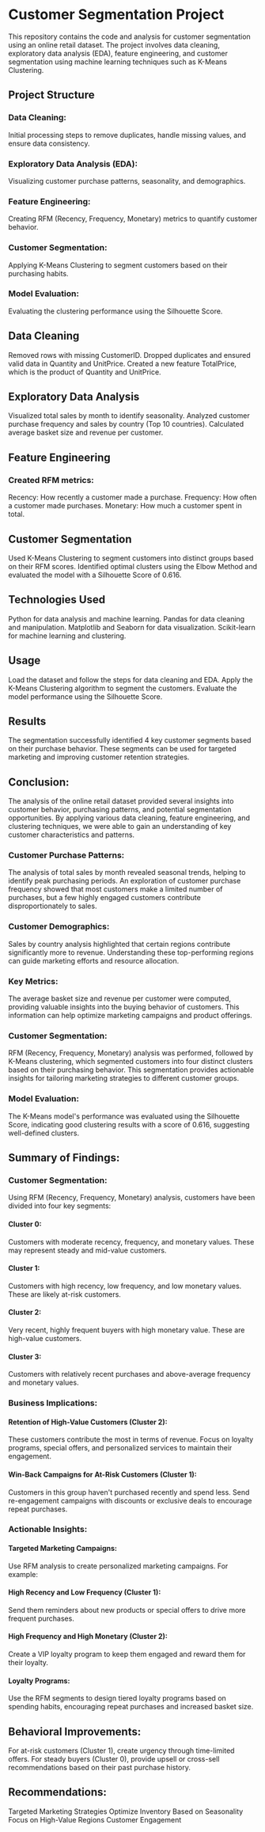 # Customer Segmentation Project

This repository contains the code and analysis for customer segmentation using an online retail dataset. The project involves data cleaning, exploratory data analysis (EDA), feature engineering, and customer segmentation using machine learning techniques such as K-Means Clustering.

## Project Structure

### Data Cleaning:
Initial processing steps to remove duplicates, handle missing values, and ensure data consistency.
### Exploratory Data Analysis (EDA): 
Visualizing customer purchase patterns, seasonality, and demographics.
### Feature Engineering: 
Creating RFM (Recency, Frequency, Monetary) metrics to quantify customer behavior.
### Customer Segmentation: 
Applying K-Means Clustering to segment customers based on their purchasing habits.
### Model Evaluation: 
Evaluating the clustering performance using the Silhouette Score.

## Data Cleaning
Removed rows with missing CustomerID.
Dropped duplicates and ensured valid data in Quantity and UnitPrice.
Created a new feature TotalPrice, which is the product of Quantity and UnitPrice.

## Exploratory Data Analysis
Visualized total sales by month to identify seasonality.
Analyzed customer purchase frequency and sales by country (Top 10 countries).
Calculated average basket size and revenue per customer.

## Feature Engineering
### Created RFM metrics:
Recency: How recently a customer made a purchase.
Frequency: How often a customer made purchases.
Monetary: How much a customer spent in total.

## Customer Segmentation
Used K-Means Clustering to segment customers into distinct groups based on their RFM scores.
Identified optimal clusters using the Elbow Method and evaluated the model with a Silhouette Score of 0.616.

## Technologies Used
Python for data analysis and machine learning.
Pandas for data cleaning and manipulation.
Matplotlib and Seaborn for data visualization.
Scikit-learn for machine learning and clustering.

## Usage
Load the dataset and follow the steps for data cleaning and EDA.
Apply the K-Means Clustering algorithm to segment the customers.
Evaluate the model performance using the Silhouette Score.

## Results
The segmentation successfully identified 4 key customer segments based on their purchase behavior. These segments can be used for targeted marketing and improving customer retention strategies.

## Conclusion:

The analysis of the online retail dataset provided several insights into customer behavior, purchasing patterns, and potential segmentation opportunities. By applying various data cleaning, feature engineering, and clustering techniques, we were able to gain an understanding of key customer characteristics and patterns.

### Customer Purchase Patterns:

The analysis of total sales by month revealed seasonal trends, helping to identify peak purchasing periods.
An exploration of customer purchase frequency showed that most customers make a limited number of purchases, but a few highly engaged customers contribute disproportionately to sales.

### Customer Demographics:

Sales by country analysis highlighted that certain regions contribute significantly more to revenue. Understanding these top-performing regions can guide marketing efforts and resource allocation.

### Key Metrics:

The average basket size and revenue per customer were computed, providing valuable insights into the buying behavior of customers. This information can help optimize marketing campaigns and product offerings.

### Customer Segmentation:

RFM (Recency, Frequency, Monetary) analysis was performed, followed by K-Means clustering, which segmented customers into four distinct clusters based on their purchasing behavior. This segmentation provides actionable insights for tailoring marketing strategies to different customer groups.

### Model Evaluation:

The K-Means model's performance was evaluated using the Silhouette Score, indicating good clustering results with a score of 0.616, suggesting well-defined clusters.

## Summary of Findings:
### Customer Segmentation: 
Using RFM (Recency, Frequency, Monetary) analysis, customers have been divided into four key segments:

#### Cluster 0:
Customers with moderate recency, frequency, and monetary values. These may represent steady and mid-value customers.
#### Cluster 1:
Customers with high recency, low frequency, and low monetary values. These are likely at-risk customers.
#### Cluster 2:
Very recent, highly frequent buyers with high monetary value. These are high-value customers.
#### Cluster 3:
Customers with relatively recent purchases and above-average frequency and monetary values.

### Business Implications:

#### Retention of High-Value Customers (Cluster 2): 
These customers contribute the most in terms of revenue. Focus on loyalty programs, special offers, and personalized services to maintain their engagement.
#### Win-Back Campaigns for At-Risk Customers (Cluster 1):
Customers in this group haven't purchased recently and spend less. Send re-engagement campaigns with discounts or exclusive deals to encourage repeat purchases.

### Actionable Insights:
#### Targeted Marketing Campaigns:
Use RFM analysis to create personalized marketing campaigns. For example:
#### High Recency and Low Frequency (Cluster 1): 
Send them reminders about new products or special offers to drive more frequent purchases.
#### High Frequency and High Monetary (Cluster 2): 
Create a VIP loyalty program to keep them engaged and reward them for their loyalty.
#### Loyalty Programs:
Use the RFM segments to design tiered loyalty programs based on spending habits, encouraging repeat purchases and increased basket size.

## Behavioral Improvements:

For at-risk customers (Cluster 1), create urgency through time-limited offers.
For steady buyers (Cluster 0), provide upsell or cross-sell recommendations based on their past purchase history.

## Recommendations:

Targeted Marketing Strategies
Optimize Inventory Based on Seasonality
Focus on High-Value Regions
Customer Engagement




